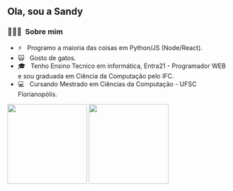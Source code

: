 <h2> Ola, sou a Sandy</h2>

<h3> 👨🏻‍💻 &nbsp;Sobre mim </h3>

- ⚡ &nbsp; Programo a maioria das coisas em Python/JS (Node/React).
- 🙀 &nbsp; Gosto de gatos.
- 🎓 &nbsp; Tenho Ensino Tecnico em informática, Entra21 - Programador WEB e sou graduada em Ciência da Computação pelo IFC.
- 💻 &nbsp; Cursando Mestrado em Ciências da Computação - UFSC Florianopólis.



<img height="180em" src="https://github-readme-stats.vercel.app/api?username=SandyHoffmann&show_icons=true&theme=synthwave" />
<img height="180em" src="https://github-readme-stats.vercel.app/api/top-langs/?username=SandyHoffmann&layout=compact&theme=synthwave"/>
<br/>

